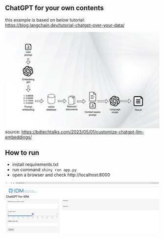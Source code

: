 ## ChatGPT for your own contents
this example is based on below tutorial:  
https://blog.langchain.dev/tutorial-chatgpt-over-your-data/

![flow](flow.png)
source: https://bdtechtalks.com/2023/05/01/customize-chatgpt-llm-embeddings/
## How to run
- install requirements.txt
- run command `shiny run app.py`
- open a browser and check http://localhost:8000

![example](example.png)
